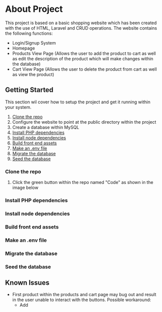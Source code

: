 # About Project

This project is based on a basic shopping website which has been created with the use of HTML, Laravel and CRUD operations. The website contains the following functions:

* Login/Signup System
* Homepage
* Products View Page (Allows the user to add the product to cart as well as edit the description of the product which will make changes within the database)
* Cart View Page (Allows the user to delete the product from cart as well as view the product)

## Getting Started 

This section wil cover how to setup the project and get it running within your system. 

1. [Clone the repo](#clone-the-repo)
2. Configure the website to point at the public directory within the project
3. Create a database within MySQL
4. [Install PHP dependencies](#install-php-dependencies) 
5. [Install node dependencies](#install-node-dependencies)
6. [Build front end assets](#build-front-end-assets)
7. [Make an .env file](#make-an-env-file)
8. [Migrate the database](#migrate-the-database)
9. [Seed the database](#seed-the-database)

### Clone the repo 
1. Click the green button within the repo named "Code" as shown in the image below 
<blockquote class="imgur-embed-pub" lang="en" data-id="a/tOixuSi" data-context="false" ><a href="//imgur.com/a/tOixuSi"></a></blockquote><script async src="//s.imgur.com/min/embed.js" charset="utf-8"></script>

### Install PHP dependencies 


### Install node dependencies 


### Build front end assets


### Make an .env file


### Migrate the database


### Seed the database 

## Known Issues

* First product within the products and cart page may bug out and result in the user unable to interact with the buttons. Possible workaround:
    * Add 